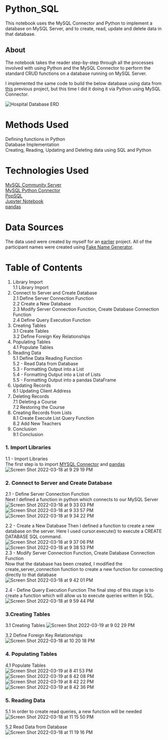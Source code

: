 # Python_SQL
This notebook uses the MySQL Connector and Python to implement a database on MySQL Server, and to create, read, update and delete data in that database.
## About
The notebook takes the reader step-by-step through all the processes involved with using Python and the MySQL Connector to perform the standard CRUD functions on a database running on MySQL Server.

I implemented the same code to build the below database using data from [this](https://github.com/jessicahoganma/SQL_hospital_Project) previous project, but this time I did it doing it via Python using MySQL Connector.

![Hospital Database ERD](https://user-images.githubusercontent.com/98434176/159106140-f85d0a51-3298-4388-8af9-cb4470ec8503.png)



# Methods Used
Defining functions in Python  
Database Implementation  
Creating, Reading, Updating and Deleting data using SQL and Python  
# Technologies Used
[MySQL Community Server](https://dev.mysql.com/downloads/mysql/)  
[MySQL Python Connector](https://dev.mysql.com/doc/connector-python/en/)  
[PopSQL](https://popsql.com/)  
[Jupyter Notebook](https://jupyter.org/)  
[pandas](https://pandas.pydata.org/)  
# Data Sources
The data used were created by myself for an [earlier](https://github.com/jessicahoganma/SQL_hospital_Project) project. All of the participant names were created using [Fake Name Generator](https://www.fakenamegenerator.com/gen-random-us-us.php).

# Table of Contents
1. Library Import  
1.1 Library Import  
2. Connect to Server and Create Database  
2.1 Define Server Connection Function  
2.2 Create a New Database  
2.3 Modify Server Connection Function, Create Database Connection Function  
2.4 Define Query Execution Function  
3. Creating Tables  
3.1 Create Tables  
3.2 Define Foreign Key Relationships  
4. Populating Tables  
4.1 Populate Tables  
5. Reading Data  
5.1 Define Data Reading Function  
5.2 - Read Data from Database  
5.3 - Formatting Output into a List  
5.4 - Formatting Output into a List of Lists  
5.5 - Formatting Output into a pandas DataFrame  
6. Updating Records  
6.1 Updating Client Address  
7. Deleting Records  
7.1 Deleting a Course  
7.2 Restoring the Course  
8. Creating Records from Lists  
8.1 Create Execute List Query Function  
8.2 Add New Teachers  
9. Conclusion  
9.1 Conclusion  

### 1. Import Libraries  
1.1 - Import Libraries  
The first step is to import [MYSQL Connector](https://dev.mysql.com/doc/connector-python/en/) and [pandas](https://pandas.pydata.org/)  
![Screen Shot 2022-03-18 at 9 29 19 PM](https://user-images.githubusercontent.com/98434176/159106756-e43317c6-8d5e-4488-a85c-4625abb74dec.png)

### 2. Connect to Server and Create Database  
2.1 - Define Server Connection Function  
Next I defined a function in python which connects to our MySQL Server  
![Screen Shot 2022-03-18 at 9 33 03 PM](https://user-images.githubusercontent.com/98434176/159106869-efcf1f73-1772-409a-8345-69cae0277b51.png)  
![Screen Shot 2022-03-18 at 9 33 57 PM](https://user-images.githubusercontent.com/98434176/159106899-1cb1dd60-f154-42a6-beb9-cb2a84f40f52.png)  
![Screen Shot 2022-03-18 at 9 34 22 PM](https://user-images.githubusercontent.com/98434176/159106912-7d8370cf-898a-4da4-ac53-806578cc8ece.png)  

2.2 - Create a New Database
Then I defined a function to create a new database on the server. Here I used cursor.execute() to execute a CREATE DATABASE SQL command.  
![Screen Shot 2022-03-18 at 9 37 06 PM](https://user-images.githubusercontent.com/98434176/159107034-d28ee345-040c-4688-898d-d49bb48756e5.png)  
![Screen Shot 2022-03-18 at 9 38 53 PM](https://user-images.githubusercontent.com/98434176/159107055-65e67e41-06aa-47e4-84cb-ca8d181f816a.png)  
2.3 - Modify Server Connection Function, Create Database Connection Function  
Now that the database has been created, I modified the create_server_connection function to create a new function for connecting directly to that database  
![Screen Shot 2022-03-18 at 9 42 01 PM](https://user-images.githubusercontent.com/98434176/159107160-c4722526-9d97-4a43-ac9e-bc4addbe134c.png)  

2.4 - Define Query Execution Function
The final step of this stage is to create a function which will allow us to execute queries written in SQL.  
![Screen Shot 2022-03-18 at 9 59 44 PM](https://user-images.githubusercontent.com/98434176/159107587-c9bd3be9-ef99-45e1-ad56-b37b98dddafb.png)

### 3.Creating Tables  
3.1 Creating Tables 
![Screen Shot 2022-03-19 at 9 02 29 PM](https://user-images.githubusercontent.com/98434176/159147572-d971cb97-f131-4be1-b334-f46d32b543f4.png)

3.2 Define Foreign Key Relationships  
![Screen Shot 2022-03-18 at 10 20 18 PM](https://user-images.githubusercontent.com/98434176/159108124-111b24ef-3d90-4065-8c36-8aad9a9e18da.png)
 
### 4. Populating Tables  
4.1 Populate Tables  
![Screen Shot 2022-03-19 at 8 41 53 PM](https://user-images.githubusercontent.com/98434176/159147100-406e9a5e-accb-4692-8f5e-166674e83dcf.png)
![Screen Shot 2022-03-19 at 8 42 08 PM](https://user-images.githubusercontent.com/98434176/159147108-82fb168e-7694-4a29-86db-85d78ee50a6f.png)
![Screen Shot 2022-03-19 at 8 42 22 PM](https://user-images.githubusercontent.com/98434176/159147110-584305c7-dd8f-4bb9-bc1d-8bc5c8ea20a6.png)
![Screen Shot 2022-03-19 at 8 42 36 PM](https://user-images.githubusercontent.com/98434176/159147116-9bd880d4-0f68-47aa-95e2-a5e32fe4187e.png)


### 5. Reading Data   
5.1 In order to create read queries, a new function will be needed   
![Screen Shot 2022-03-18 at 11 15 50 PM](https://user-images.githubusercontent.com/98434176/159109791-519331a7-e4ef-43df-89f8-b1565d22c4c7.png)

5.2 Read Data from Database   
![Screen Shot 2022-03-18 at 11 19 16 PM](https://user-images.githubusercontent.com/98434176/159109951-6c57f94e-5012-4f1b-943a-927c94f23227.png)   



